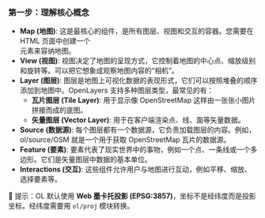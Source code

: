 ### 第一步：理解核心概念

- **Map (地图)**: 这是最核心的组件，是所有图层、视图和交互的容器。您需要在 HTML 页面中创建一个 <div> 元素来容纳地图。
- **View (视图)**: 视图决定了地图的呈现方式，它控制着地图的中心点、缩放级别和旋转等。可以把它想象成观察地图内容的“相机”。
- **Layer (图层)**: 图层是地图上可视化数据的表现形式，它们可以按照堆叠的顺序添加到地图中。OpenLayers 支持多种图层类型，最常见的有：
  - **瓦片图层 (Tile Layer)**: 用于显示像 OpenStreetMap 这样由一张张小图片拼接而成的底图。
  - **矢量图层 (Vector Layer)**: 用于在客户端渲染点、线、面等矢量数据。
- **Source (数据源)**: 每个图层都有一个数据源，它负责加载图层的内容。例如，ol/source/OSM 就是一个用于获取 OpenStreetMap 瓦片的数据源。
- **Feature (要素)**: 要素代表了现实世界中的事物，例如一个点、一条线或一个多边形。它们是矢量图层中数据的基本单位。
- **Interactions (交互)**: 这些组件允许用户与地图进行互动，例如平移、缩放、选择要素等。







📌 提示：OL 默认使用 **Web 墨卡托投影 (EPSG:3857)**，坐标不是经纬度而是投影坐标。经纬度需要用 `ol/proj` 模块转换。